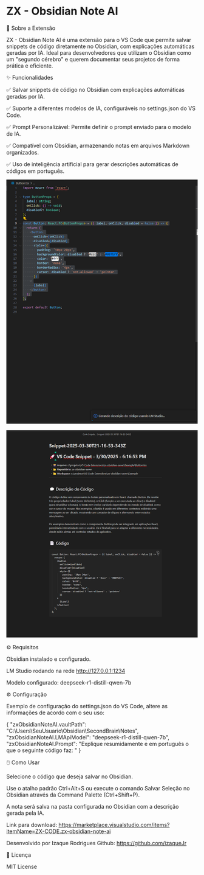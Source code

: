 # ZX - Obsidian Note AI

📖 Sobre a Extensão

ZX - Obsidian Note AI é uma extensão para o VS Code que permite salvar snippets de código diretamente no Obsidian, com explicações automáticas geradas por IA. Ideal para desenvolvedores que utilizam o Obsidian como um "segundo cérebro" e querem documentar seus projetos de forma prática e eficiente.

✨ Funcionalidades

✅ Salvar snippets de código no Obsidian com explicações automáticas geradas por IA.

✅ Suporte a diferentes modelos de IA, configuráveis no settings.json do VS Code.

✅ Prompt Personalizável: Permite definir o prompt enviado para o modelo de IA.

✅ Compatível com Obsidian, armazenando notas em arquivos Markdown organizados.

✅ Uso de inteligência artificial para gerar descrições automáticas de códigos em português.


![Código do Snippet](./media/snippet-code.png)

![Documentação do Snippet](./media/snippet-preview.png)


⚙️ Requisitos
 

Obsidian instalado e configurado.

LM Studio rodando na rede http://127.0.0.1:1234

Modelo configurado: deepseek-r1-distill-qwen-7b


⚙️ Configuração

Exemplo de configuração do settings.json do VS Code, altere as informações de acordo com o seu uso:

{
    "zxObsidianNoteAI.vaultPath": "C:\\Users\\SeuUsuario\\Obsidian\\SecondBrain\\Notes",
    "zxObsidianNoteAI.LMApiModel": "deepseek-r1-distill-qwen-7b",
    "zxObsidianNoteAI.Prompt": "Explique resumidamente e em português o que o seguinte código faz: "
}

🖱️ Como Usar

Selecione o código que deseja salvar no Obsidian.

Use o atalho padrão Ctrl+Alt+S ou execute o comando Salvar Seleção no Obsidian através da Command Palette (Ctrl+Shift+P).

A nota será salva na pasta configurada no Obsidian com a descrição gerada pela IA.

Link para download: https://marketplace.visualstudio.com/items?itemName=ZX-CODE.zx-obsidian-note-ai

Desenvolvido por Izaque Rodrigues 
Github: https://github.com/izaqueJr

📜 Licença

MIT License

